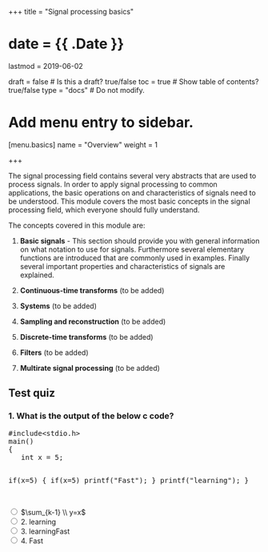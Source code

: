 +++
title = "Signal processing basics"

# date = {{ .Date }}
lastmod = 2019-06-02

draft = false  # Is this a draft? true/false
toc = true  # Show table of contents? true/false
type = "docs"  # Do not modify.

# Add menu entry to sidebar.
[menu.basics]
  name = "Overview"
  weight = 1

+++

The signal processing field contains several very abstracts that are used to process signals.
In order to apply signal processing to common applications, the basic operations on and characteristics of signals need to be understood.
This module covers the most basic concepts in the signal processing field, which everyone should fully understand.

The concepts covered in this module are:

1. **Basic signals** - This section should provide you with general information on what notation to use for signals. Furthermore several elementary functions are introduced that are commonly used in examples. Finally several important properties and characteristics of signals are explained.

2. **Continuous-time transforms** (to be added)

3. **Systems** (to be added)

4. **Sampling and reconstruction** (to be added)

5. **Discrete-time transforms** (to be added)

6. **Filters** (to be added)

7. **Multirate signal processing** (to be added)







## Test quiz
<div class="scp-quizzes-main">
<div class="scp-quizzes-data">
  <h3>1. What is the output of the below c code?</h3>
    <pre>#include&lt;stdio.h>
main()
{
   int x = 5;

   if(x=5)
   {
      if(x=5) printf("Fast");
   }
   printf("learning");
}</pre>
<br/>
    <input type="radio" id="Fastlearning" name="question1">
       <label for="Fastlearning">$\sum_{k-1} \\ y=x$</label><br/>
    <input type="radio"  name="question1">
       <label>2. learning</label><br/>
    <input type="radio" name="question1">
       <label>3. learningFast</label> <br/>
    <input type="radio" name="question1">
     <label>4. Fast</label>
 </div>
 </div>
